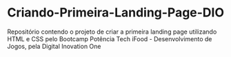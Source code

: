 # Criando-Primeira-Landing-Page-DIO
Repositório contendo o projeto de criar a primeira landing page utilizando HTML e CSS pelo Bootcamp Potência Tech iFood - Desenvolvimento de Jogos, pela Digital Inovation One
